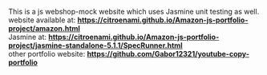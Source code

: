 This is a js webshop-mock website which uses Jasmine unit testing as well.  
website available at: **https://citroenami.github.io/Amazon-js-portfolio-project/amazon.html**  
Jasmine at: **https://citroenami.github.io/Amazon-js-portfolio-project/jasmine-standalone-5.1.1/SpecRunner.html**  
other portfolio website: **https://github.com/Gabor12321/youtube-copy-portfolio**
